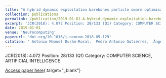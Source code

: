 ```yaml
---
title: "A hybrid dynamic exploitation barebones particle swarm optimisation algorithm for time series segmentation"
collection: publications
permalink: /publication/2019-01-01-A-hybrid-dynamic-exploitation-barebones-particle-swarm-optimisation-algorithm-for-time-series-segmentation
excerpt: 'JCR(2018): 4.072 Position: 28/133 (Q1) Category: COMPUTER SCIENCE, ARTIFICIAL INTELLIGENCE.'
date: 2019-01-01
venue: 'Neurocomputing'
paperurl: 'doi.org/10.1016/j.neucom.2018.05.129'
citation: ' Antonio Manuel Durán-Rosal,  Pedro Antonio Gutiérrez,  Ángel Carmona-Poyato,  César Hervás-Martínez, &quot;A hybrid dynamic exploitation barebones particle swarm optimisation algorithm for time series segmentation.&quot; Neurocomputing, 2019.'
---
```

JCR(2018): 4.072 Position: 28/133 (Q1) Category: COMPUTER SCIENCE, ARTIFICIAL INTELLIGENCE.

[Access paper here](doi.org/10.1016/j.neucom.2018.05.129){:target="_blank"}
